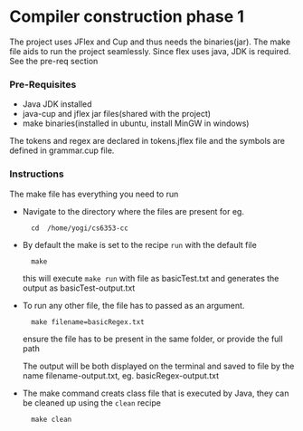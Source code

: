 # Compiler construction phase 1
The project uses JFlex and Cup and thus needs the binaries(jar). The make file aids to run the project seamlessly. Since flex uses java, JDK is required. See the pre-req section

### Pre-Requisites
* Java JDK installed
* java-cup and jflex jar files(shared with the project)
* make binaries(installed in ubuntu, install MinGW in windows)

The tokens and regex are declared in tokens.jflex file and the symbols are defined in grammar.cup file. 

### Instructions
The make file has everything you need to run

* Navigate to the directory where the files are present for eg.

        cd  /home/yogi/cs6353-cc

* By default the make is set to the recipe `run` with the default file 
    
        make

    this will execute `make run` with file as basicTest.txt and generates the output as basicTest-output.txt

* To run any other file, the file has to passed as an argument.
        
        make filename=basicRegex.txt

    ensure the file has to be present in the same folder, or provide the full path

    The output will be both displayed on the terminal and saved to file by the name filename-output.txt, eg. basicRegex-output.txt

* The make command creats class file that is executed by Java, they can be cleaned up using the `clean` recipe
        
        make clean


